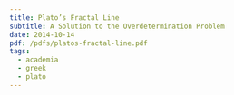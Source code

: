 ```yaml
---
title: Plato’s Fractal Line
subtitle: A Solution to the Overdetermination Problem
date: 2014-10-14
pdf: /pdfs/platos-fractal-line.pdf
tags:
  - academia
  - greek
  - plato
---
```

